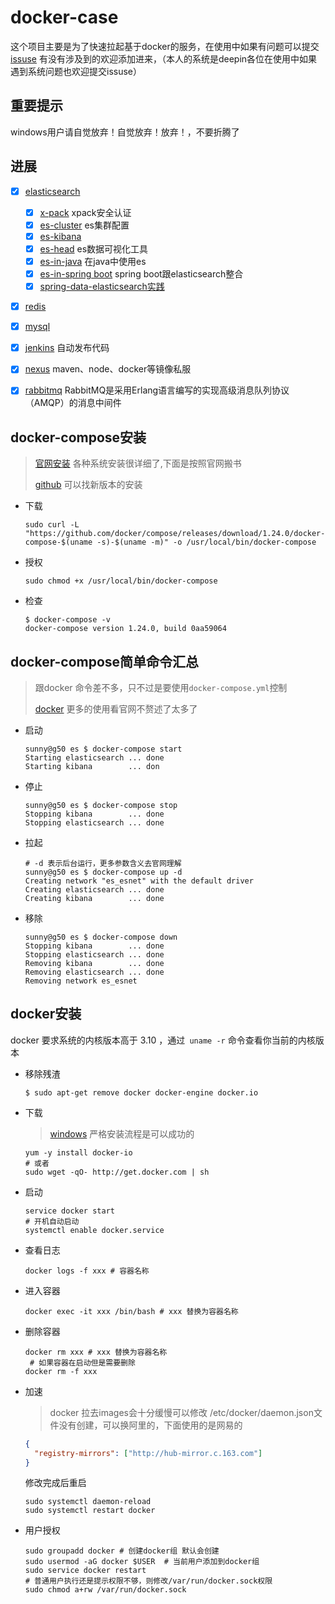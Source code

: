 # docker-case
这个项目主要是为了快速拉起基于docker的服务，在使用中如果有问题可以提交[issuse](https://github.com/zhaoyunxing92/docker-case/issues) 有没有涉及到的欢迎添加进来，（本人的系统是deepin各位在使用中如果遇到系统问题也欢迎提交issuse）

## 重要提示

windows用户请自觉放弃！自觉放弃！放弃！，不要折腾了

## 进展

* [x] [elasticsearch](./elasticsearch/readme.md)

  - [x] [x-pack](./elasticsearch/readme/es-xpack.md) xpack安全认证
  - [x] [es-cluster](./elasticsearch/readme/es-cluster.md) es集群配置
  - [x] [es-kibana](./elasticsearch/readme/es-kibana.md)
  - [x] [es-head](./elasticsearch/readme/es-head.md)  es数据可视化工具
  - [x] [es-in-java](https://github.com/zhaoyunxing92/spring-boot-learn-box/tree/master/spring-boot-elasticsearch/elasticsearch-in-java) 在java中使用es
  - [x] [es-in-spring boot](https://github.com/zhaoyunxing92/spring-boot-learn-box/tree/master/spring-boot-elasticsearch/spring-boot-data-elasticsearch) spring boot跟elasticsearch整合
  - [x] [spring-data-elasticsearch实践](https://github.com/zhaoyunxing92/spring-boot-learn-box/blob/master/spring-boot-elasticsearch/spring-boot-data-elasticsearch/spring-data-es-practice.md)

* [x] [redis](./redis/readme.md)
* [x] [mysql](./mysql/readme.md)
* [x] [jenkins](./jenkins/readme.md) 自动发布代码
* [x] [nexus](./nexus/readme.md)  maven、node、docker等镜像私服
* [x] [rabbitmq](./rabbitmq/readme.md) RabbitMQ是采用Erlang语言编写的实现高级消息队列协议（AMQP）的消息中间件

## docker-compose安装

> [官网安装](https://docs.docker.com/compose/install/)  各种系统安装很详细了,下面是按照官网搬书
>
> [github](https://github.com/docker/compose)  可以找新版本的安装

* 下载

  ```shell
  sudo curl -L "https://github.com/docker/compose/releases/download/1.24.0/docker-compose-$(uname -s)-$(uname -m)" -o /usr/local/bin/docker-compose
  ```

* 授权

  ```shell
  sudo chmod +x /usr/local/bin/docker-compose
  ```

* 检查

  ```shell
  $ docker-compose -v
  docker-compose version 1.24.0, build 0aa59064
  ```

## docker-compose简单命令汇总

> 跟docker 命令差不多，只不过是要使用`docker-compose.yml`控制
>
> [docker](https://docs.docker.com/engine/reference/run/) 更多的使用看官网不赘述了太多了

* 启动

  ```shell
  sunny@g50 es $ docker-compose start
  Starting elasticsearch ... done
  Starting kibana        ... don
  ```

* 停止

  ```shell
  sunny@g50 es $ docker-compose stop
  Stopping kibana        ... done
  Stopping elasticsearch ... done
  ```

* 拉起

  ```shell
  # -d 表示后台运行，更多参数含义去官网理解
  sunny@g50 es $ docker-compose up -d
  Creating network "es_esnet" with the default driver
  Creating elasticsearch ... done
  Creating kibana        ... done
  ```

* 移除

  ```shell
  sunny@g50 es $ docker-compose down
  Stopping kibana        ... done
  Stopping elasticsearch ... done
  Removing kibana        ... done
  Removing elasticsearch ... done
  Removing network es_esnet
  ```
## docker安装  

docker 要求系统的内核版本高于 3.10 ，通过` uname -r` 命令查看你当前的内核版本

* 移除残渣

  ```shell
  $ sudo apt-get remove docker docker-engine docker.io
  ```

* 下载

  > [windows](https://docs.docker.com/v17.09/docker-for-windows/install/) 严格安装流程是可以成功的

  ```shell
  yum -y install docker-io
  # 或者
  sudo wget -qO- http://get.docker.com | sh
  ```

* 启动

  ```shell
  service docker start
  # 开机自动启动
  systemctl enable docker.service
  ```

* 查看日志
  
  ```shell
  docker logs -f xxx # 容器名称
  ```
* 进入容器
  
  ```shell
  docker exec -it xxx /bin/bash # xxx 替换为容器名称
  ```
* 删除容器
  
   ```shell
  docker rm xxx # xxx 替换为容器名称
    # 如果容器在启动但是需要删除
  docker rm -f xxx
   ```

* 加速

  > docker 拉去images会十分缓慢可以修改 /etc/docker/daemon.json文件没有创建，可以换阿里的，下面使用的是网易的

  ```json
  {
    "registry-mirrors": ["http://hub-mirror.c.163.com"]
  }
  ```

  修改完成后重启

  ```shell
  sudo systemctl daemon-reload
  sudo systemctl restart docker
  ```

* 用户授权

  ```shell
  sudo groupadd docker # 创建docker组 默认会创建
  sudo usermod -aG docker $USER  # 当前用户添加到docker组
  sudo service docker restart
  # 普通用户执行还是提示权限不够，则修改/var/run/docker.sock权限 
  sudo chmod a+rw /var/run/docker.sock
  ```

